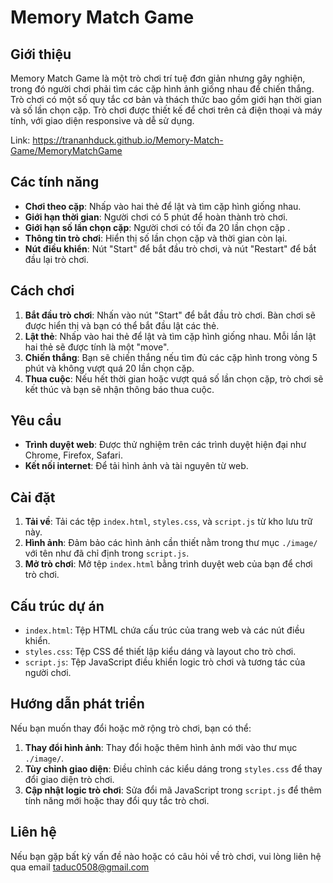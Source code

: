 # Memory Match Game

## Giới thiệu

Memory Match Game là một trò chơi trí tuệ đơn giản nhưng gây nghiện, trong đó người chơi phải tìm các cặp hình ảnh giống nhau để chiến thắng. Trò chơi có một số quy tắc cơ bản và thách thức bao gồm giới hạn thời gian và số lần chọn cặp. Trò chơi được thiết kế để chơi trên cả điện thoại và máy tính, với giao diện responsive và dễ sử dụng.

Link: https://trananhduck.github.io/Memory-Match-Game/MemoryMatchGame
## Các tính năng

- **Chơi theo cặp**: Nhấp vào hai thẻ để lật và tìm cặp hình giống nhau.
- **Giới hạn thời gian**: Người chơi có 5 phút để hoàn thành trò chơi.
- **Giới hạn số lần chọn cặp**: Người chơi có tối đa 20 lần chọn cặp .
- **Thông tin trò chơi**: Hiển thị số lần chọn cặp và thời gian còn lại.
- **Nút điều khiển**: Nút "Start" để bắt đầu trò chơi, và nút "Restart" để bắt đầu lại trò chơi.

## Cách chơi

1. **Bắt đầu trò chơi**: Nhấn vào nút "Start" để bắt đầu trò chơi. Bàn chơi sẽ được hiển thị và bạn có thể bắt đầu lật các thẻ.
2. **Lật thẻ**: Nhấp vào hai thẻ để lật và tìm cặp hình giống nhau. Mỗi lần lật hai thẻ sẽ được tính là một "move".
3. **Chiến thắng**: Bạn sẽ chiến thắng nếu tìm đủ các cặp hình trong vòng 5 phút và không vượt quá 20 lần chọn cặp.
4. **Thua cuộc**: Nếu hết thời gian hoặc vượt quá số lần chọn cặp, trò chơi sẽ kết thúc và bạn sẽ nhận thông báo thua cuộc.

## Yêu cầu

- **Trình duyệt web**: Được thử nghiệm trên các trình duyệt hiện đại như Chrome, Firefox, Safari.
- **Kết nối internet**: Để tải hình ảnh và tài nguyên từ web.

## Cài đặt

1. **Tải về**: Tải các tệp `index.html`, `styles.css`, và `script.js` từ kho lưu trữ này.
2. **Hình ảnh**: Đảm bảo các hình ảnh cần thiết nằm trong thư mục `./image/` với tên như đã chỉ định trong `script.js`.
3. **Mở trò chơi**: Mở tệp `index.html` bằng trình duyệt web của bạn để chơi trò chơi.

## Cấu trúc dự án

- `index.html`: Tệp HTML chứa cấu trúc của trang web và các nút điều khiển.
- `styles.css`: Tệp CSS để thiết lập kiểu dáng và layout cho trò chơi.
- `script.js`: Tệp JavaScript điều khiển logic trò chơi và tương tác của người chơi.

## Hướng dẫn phát triển

Nếu bạn muốn thay đổi hoặc mở rộng trò chơi, bạn có thể:

1. **Thay đổi hình ảnh**: Thay đổi hoặc thêm hình ảnh mới vào thư mục `./image/`.
2. **Tùy chỉnh giao diện**: Điều chỉnh các kiểu dáng trong `styles.css` để thay đổi giao diện trò chơi.
3. **Cập nhật logic trò chơi**: Sửa đổi mã JavaScript trong `script.js` để thêm tính năng mới hoặc thay đổi quy tắc trò chơi.

## Liên hệ

Nếu bạn gặp bất kỳ vấn đề nào hoặc có câu hỏi về trò chơi, vui lòng liên hệ qua email taduc0508@gmail.com
